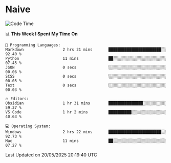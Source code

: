 # Naive
<!-- ## 日拱一卒，功不唐捐 -->
<!-- [![GitHub Streak](https://streak-stats.demolab.com/?user=XiaoXKKK)](https://git.io/streak-stats) -->
<!--START_SECTION:waka-->
![Code Time](http://img.shields.io/badge/Code%20Time-374%20hrs%2047%20mins-blue)

📊 **This Week I Spent My Time On** 

```text
💬 Programming Languages: 
Markdown                 2 hrs 21 mins       ███████████████████████░░   92.40 % 
Python                   11 mins             ██░░░░░░░░░░░░░░░░░░░░░░░   07.45 % 
JSON                     0 secs              ░░░░░░░░░░░░░░░░░░░░░░░░░   00.06 % 
SCSS                     0 secs              ░░░░░░░░░░░░░░░░░░░░░░░░░   00.05 % 
Text                     0 secs              ░░░░░░░░░░░░░░░░░░░░░░░░░   00.03 % 

🔥 Editors: 
Obsidian                 1 hr 31 mins        ███████████████░░░░░░░░░░   59.37 % 
VS Code                  1 hr 2 mins         ██████████░░░░░░░░░░░░░░░   40.63 % 

💻 Operating System: 
Windows                  2 hrs 22 mins       ███████████████████████░░   92.73 % 
Mac                      11 mins             ██░░░░░░░░░░░░░░░░░░░░░░░   07.27 % 
```


 Last Updated on 20/05/2025 20:19:40 UTC
<!--END_SECTION:waka-->
